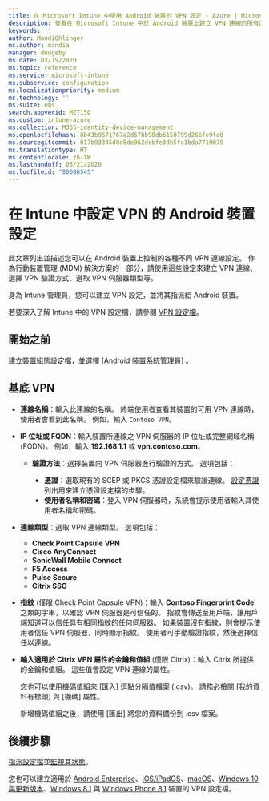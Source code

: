 ```yaml
---
title: 在 Microsoft Intune 中使用 Android 裝置的 VPN 設定 - Azure | Microsoft Docs
description: 查看在 Microsoft Intune 中於 Android 裝置上建立 VPN 連線的所有設定。 輸入 VPN 伺服器的連線名稱、IP 位址或 FQDN，選擇使用者的驗證方式，然後選擇 [Citrix]、[SonicWall]、[Check Point Capsule] 與 [Pulse Secure] 連線類型。
keywords: ''
author: MandiOhlinger
ms.author: mandia
manager: dougeby
ms.date: 03/19/2020
ms.topic: reference
ms.service: microsoft-intune
ms.subservice: configuration
ms.localizationpriority: medium
ms.technology: ''
ms.suite: ems
search.appverid: MET150
ms.custom: intune-azure
ms.collection: M365-identity-device-management
ms.openlocfilehash: 8b43b9671767a2d67bb98db6150799d266fe9fa6
ms.sourcegitcommit: 017b93345d8d8de962debfe3db5fc1bda7719079
ms.translationtype: HT
ms.contentlocale: zh-TW
ms.lasthandoff: 03/21/2020
ms.locfileid: "80086545"
---
```

# <a name="android-device-settings-to-configure-vpn-in-intune"></a>在 Intune 中設定 VPN 的 Android 裝置設定

此文章列出並描述您可以在 Android 裝置上控制的各種不同 VPN 連線設定。 作為行動裝置管理 (MDM) 解決方案的一部分，請使用這些設定來建立 VPN 連線、選擇 VPN 驗證方式、選取 VPN 伺服器類型等。

身為 Intune 管理員，您可以建立 VPN 設定，並將其指派給 Android 裝置。 

若要深入了解 Intune 中的 VPN 設定檔，請參閱 [VPN 設定檔](vpn-settings-configure.md)。

## <a name="before-you-begin"></a>開始之前

[建立裝置組態設定檔](vpn-settings-configure.md)，並選擇 [Android 裝置系統管理員]  。

## <a name="base-vpn"></a>基底 VPN

- **連線名稱**：輸入此連線的名稱。 終端使用者查看其裝置的可用 VPN 連線時，使用者會看到此名稱。 例如，輸入 `Contoso VPN`。
- **IP 位址或 FQDN**：輸入裝置所連線之 VPN 伺服器的 IP 位址或完整網域名稱 (FQDN)。 例如，輸入 **192.168.1.1** 或 **vpn.contoso.com**。

  - **驗證方法**：選擇裝置向 VPN 伺服器進行驗證的方式。 選項包括：

    - **憑證**：選取現有的 SCEP 或 PKCS 憑證設定檔來驗證連線。 [設定憑證](../protect/certificates-configure.md)列出用來建立憑證設定檔的步驟。
    - **使用者名稱和密碼**：登入 VPN 伺服器時，系統會提示使用者輸入其使用者名稱和密碼。

- **連線類型**：選取 VPN 連線類型。 選項包括：

  - **Check Point Capsule VPN**
  - **Cisco AnyConnect**
  - **SonicWall Mobile Connect**
  - **F5 Access**
  - **Pulse Secure**
  - **Citrix SSO**

- **指紋** (僅限 Check Point Capsule VPN)：輸入 **Contoso Fingerprint Code** 之類的字串，以確認 VPN 伺服器是可信任的。 指紋會傳送至用戶端，讓用戶端知道可以信任具有相同指紋的任何伺服器。 如果裝置沒有指紋，則會提示使用者信任 VPN 伺服器，同時顯示指紋。 使用者可手動驗證指紋，然後選擇信任以連線。
- **輸入適用於 Citrix VPN 屬性的金鑰和值組** (僅限 Citrix)：輸入 Citrix 所提供的金鑰和值組。 這些值會設定 VPN 連線的屬性。 

  您也可以使用機碼值組來 [匯入]  逗點分隔值檔案 (.csv)。 請務必檢閱 [我的資料有標頭]  與 [機碼]  屬性。

  新增機碼值組之後，請使用 [匯出]  將您的資料備份到 .csv 檔案。

## <a name="next-steps"></a>後續步驟

[指派設定檔](device-profile-assign.md)並[監視其狀態](device-profile-monitor.md)。

您也可以建立適用於 [Android Enterprise](vpn-settings-android-enterprise.md)、[iOS/iPadOS](vpn-settings-ios.md)、[macOS](vpn-settings-macos.md)、[Windows 10 與更新版本](vpn-settings-windows-10.md)、[Windows 8.1](vpn-settings-windows-8-1.md) 與 [Windows Phone 8.1](vpn-settings-windows-phone-8-1.md) 裝置的 VPN 設定檔。

